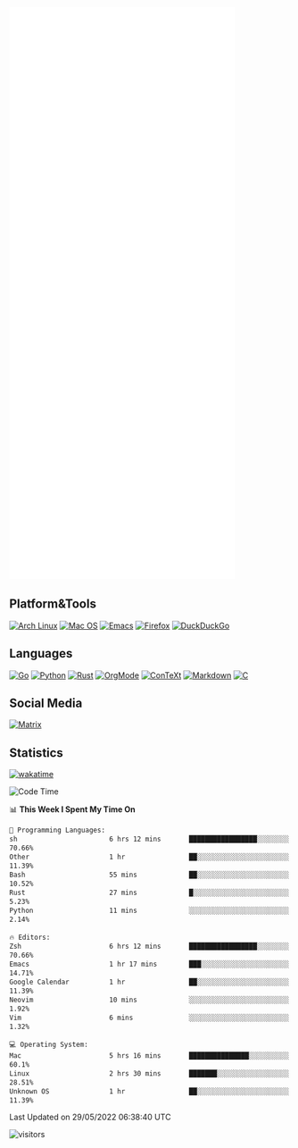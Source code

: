 ![Metrics](https://github.com/SteamedFish/SteamedFish/blob/master/github-metrics.svg)

## Platform&Tools

[![Arch Linux](https://img.shields.io/badge/ArchLinux-1793D1?logo=arch-linux&logoColor=fff&style=flat-square)](https://archlinux.org/)
[![Mac OS](https://img.shields.io/badge/MacOS-000000?style=flat-square&logo=macos&logoColor=F0F0F0)](https://www.apple.com/macos/)
[![Emacs](https://img.shields.io/badge/Emacs-%237F5AB6.svg?&style=flat-square&logo=gnu-emacs&logoColor=white)](https://www.gnu.org/software/emacs/)
[![Firefox](https://img.shields.io/badge/Firefox-FF7139?style=flat-square&logo=Firefox-Browser&logoColor=white)](https://firefox.com/)
[![DuckDuckGo](https://img.shields.io/badge/DuckDuckGo-DE5833?style=flat-square&logo=DuckDuckGo&logoColor=white)](https://duckduckgo.com/)

## Languages

[![Go](https://img.shields.io/badge/Golang-%2300ADD8.svg?style=flat-square&logo=go&logoColor=white)](https://golang.org/)
[![Python](https://img.shields.io/badge/Python-3670A0?style=flat-square&logo=python&logoColor=ffdd54)](https://www.python.org/)
[![Rust](https://img.shields.io/badge/Rust-%23000000.svg?style=flat-square&logo=rust&logoColor=white)](https://www.rust-lang.org/)
[![OrgMode](https://img.shields.io/badge/OrgMode-%23000000.svg?style=flat-square&logo=org&logoColor=white)](https://orgmode.org/)
[![ConTeXt](https://img.shields.io/badge/ConTeXt-%23008080.svg?style=flat-square&logo=latex&logoColor=white)](https://contextgarden.net/)
[![Markdown](https://img.shields.io/badge/MarkDown-%23000000.svg?style=flat-square&logo=markdown&logoColor=white)](https://daringfireball.net/projects/markdown/)
[![C](https://img.shields.io/badge/C-%2300599C.svg?style=flat-square&logo=c&logoColor=white)](https://www.iso.org/standard/74528.html)

## Social Media

[![Matrix](https://img.shields.io/badge/SteamedFish-2CA5E0?style=social&logo=matrix&logoColor=black)](https://matrix.to/#/@i:steamedfish.org)

## Statistics
[![wakatime](https://wakatime.com/badge/user/168280d6-fcf2-4b4f-ad3a-dc4612f35b38.svg)](https://wakatime.com/@168280d6-fcf2-4b4f-ad3a-dc4612f35b38)

<!--START_SECTION:waka-->
![Code Time](http://img.shields.io/badge/Code%20Time-1%2C828%20hrs%2033%20mins-blue)

📊 **This Week I Spent My Time On** 

```text
💬 Programming Languages: 
sh                       6 hrs 12 mins       █████████████████░░░░░░░░   70.66% 
Other                    1 hr                ██░░░░░░░░░░░░░░░░░░░░░░░   11.39% 
Bash                     55 mins             ██░░░░░░░░░░░░░░░░░░░░░░░   10.52% 
Rust                     27 mins             █░░░░░░░░░░░░░░░░░░░░░░░░   5.23% 
Python                   11 mins             ░░░░░░░░░░░░░░░░░░░░░░░░░   2.14%

🔥 Editors: 
Zsh                      6 hrs 12 mins       █████████████████░░░░░░░░   70.66% 
Emacs                    1 hr 17 mins        ███░░░░░░░░░░░░░░░░░░░░░░   14.71% 
Google Calendar          1 hr                ██░░░░░░░░░░░░░░░░░░░░░░░   11.39% 
Neovim                   10 mins             ░░░░░░░░░░░░░░░░░░░░░░░░░   1.92% 
Vim                      6 mins              ░░░░░░░░░░░░░░░░░░░░░░░░░   1.32%

💻 Operating System: 
Mac                      5 hrs 16 mins       ███████████████░░░░░░░░░░   60.1% 
Linux                    2 hrs 30 mins       ███████░░░░░░░░░░░░░░░░░░   28.51% 
Unknown OS               1 hr                ██░░░░░░░░░░░░░░░░░░░░░░░   11.39%

```


 Last Updated on 29/05/2022 06:38:40 UTC
<!--END_SECTION:waka-->

![visitors](https://visitor-badge.laobi.icu/badge?page_id=SteamedFish.SteamedFish)
